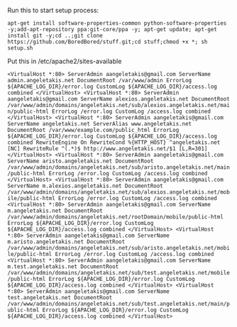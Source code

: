 Run this to start setup process:

`apt-get install software-properties-common python-software-properties -y;add-apt-repository ppa:git-core/ppa -y; apt-get update; apt-get install git -y;cd ..;git clone https://github.com/BoredBored/stuff.git;cd stuff;chmod +x *; sh setup.sh`

Put this in /etc/apache2/sites-available

`<VirtualHost *:80>
    ServerAdmin aangeletakis@gmail.com
    ServerName admin.angeletakis.net
    DocumentRoot /var/www/admin
    ErrorLog ${APACHE_LOG_DIR}/error.log
    CustomLog ${APACHE_LOG_DIR}/access.log combined
</VirtualHost>
<VirtualHost *:80>
    ServerAdmin aangeletakis@gmail.com
    ServerName alexios.angeletakis.net
    DocumentRoot /var/www/admin/domains/angeletakis.net/sub/alexios.angeletakis.net/main/public-html
    ErrorLog /error.log
    CustomLog /access.log combined
</VirtualHost>
<VirtualHost *:80>
    ServerAdmin aangeletakis@gmail.com
    ServerName angeletakis.net
    ServerAlias www.angeletakis.net
    DocumentRoot /var/www/example.com/public_html
    ErrorLog ${APACHE_LOG_DIR}/error.log
    CustomLog ${APACHE_LOG_DIR}/access.log combined
    RewriteEngine On
    RewriteCond %{HTTP_HOST} ^angeletakis.net [NC]
    RewriteRule ^(.*)$ http://www.angeletakis.net/$1 [L,R=301]
</VirtualHost>
<VirtualHost *:80>
    ServerAdmin aangeletakis@gmail.com
    ServerName aristo.angeletakis.net
    DocumentRoot /var/www/admin/domains/angeletakis.net/sub/aristo.angeletakis.net/main/public-html
    ErrorLog /error.log
    CustomLog /access.log combined
</VirtualHost>
<VirtualHost *:80>
    ServerAdmin aangeletakis@gmail.com
    ServerName m.alexios.angeletakis.net
    DocumentRoot /var/www/admin/domains/angeletakis.net/sub/alexios.angeletakis.net/mobile/public-html
    ErrorLog /error.log
    CustomLog /access.log combined
<VirtualHost *:80>
    ServerAdmin aangeletakis@gmail.com
    ServerName m.angeletakis.net
    DocumentRoot /var/www/admin/domains/angeletakis.net/rootDomain/mobile/public-html
    ErrorLog ${APACHE_LOG_DIR}/error.log
    CustomLog ${APACHE_LOG_DIR}/access.log combined
</VirtualHost>
<VirtualHost *:80>
    ServerAdmin aangeletakis@gmail.com
    ServerName m.aristo.angeletakis.net
    DocumentRoot /var/www/admin/domains/angeletakis.net/sub/aristo.angeletakis.net/mobile/public-html
    ErrorLog /error.log
    CustomLog /access.log combined
<VirtualHost *:80>
    ServerAdmin aangeletakis@gmail.com
    ServerName m.test.angeletakis.net
    DocumentRoot /var/www/admin/domains/angeletakis.net/sub/test.angeletakis.net/mobile/public-html
    ErrorLog ${APACHE_LOG_DIR}/error.log
    CustomLog ${APACHE_LOG_DIR}/access.log combined
</VirtualHost>
<VirtualHost *:80>
    ServerAdmin aangeletakis@gmail.com
    ServerName test.angeletakis.net
    DocumentRoot /var/www/admin/domains/angeletakis.net/sub/test.angeletakis.net/main/public-html
    ErrorLog ${APACHE_LOG_DIR}/error.log
    CustomLog ${APACHE_LOG_DIR}/access.log combined
</VirtualHost>
`
